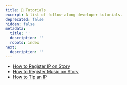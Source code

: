 ```yaml
---
title: 📘 Tutorials
excerpt: A list of follow-along developer tutorials.
deprecated: false
hidden: false
metadata:
  title: ''
  description: ''
  robots: index
next:
  description: ''
---
```

- [How to Register IP on Story](doc:how-to-register-ip-on-story)
- [How to Register Music on Story](doc:how-to-register-music-on-story)
- [How to Tip an IP](doc:how-to-tip-an-ip)